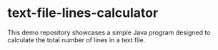 # text-file-lines-calculator
This demo repository showcases a simple Java program designed to calculate the total number of lines in a text file.
